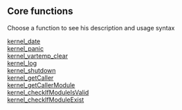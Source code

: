 Core functions
--
Choose a function to see his description and usage syntax

[kernel_date](./kernel_date)<br/>
[kernel_panic](./kernel_panic)<br/>
[kernel_vartemp_clear](./kernel_vartemp_clear)<br/>
[kernel_log](./kernel_log)<br/>
[kernel_shutdown](./kernel_shutdown)<br/>
[kernel_getCaller](./kernel_getCaller)<br/>
[kernel_getCallerModule](./kernel_getCallerModule)<br/>
[kernel_checkIfModuleIsValid ](./kernel_checkIfModuleIsValid)<br/>
[kernel_checkIfModuleExist](./kernel_checkIfModuleExist)<br/>